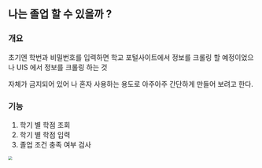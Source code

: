 ## 나는 졸업 할 수 있을까 ?



### 개요

초기엔 학번과 비밀번호를 입력하면 학교 포털사이트에서 정보를 크롤링 할 예정이었으나 UIS 에서 정보를 크롤링 하는 것

자체가 금지되어 있어 나 혼자 사용하는 용도로 아주아주 간단하게 만들어 보려고 한다.



### 기능

1. 학기 별 학점 조회
2. 학기 별 학점 입력
3. 졸업 조건 충족 여부 검사

<img src="https://nam-ki-bok.github.io/assets/images/toy_project/score_main.png" style="zoom:50%;" />



